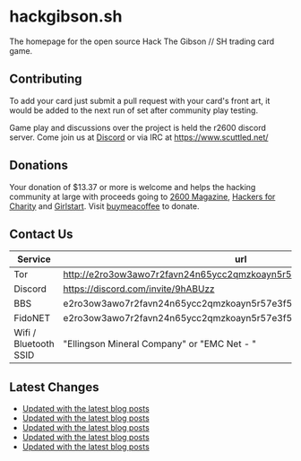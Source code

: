# hackgibson.sh
The homepage for the open source Hack The Gibson // SH trading card game.


## Contributing

To add your card just submit a pull request with your card's front art, it would be added to the next run of set after community play testing.

Game play and discussions over the project is held the r2600 discord server. Come join us at [Discord](https://discord.com/invite/9hABUzz) or via IRC at https://www.scuttled.net/


## Donations

Your donation of $13.37 or more is welcome and helps the hacking community at large with proceeds going to [2600 Magazine](https://2600.com/), [Hackers for Charity](https://hackersforcharity.org) and [Girlstart](https://girlstart.org).  Visit [buymeacoffee](https://www.buymeacoffee.com/hackgibson.sh) to donate.


## Contact Us

Service | url
-|-
Tor | http://e2ro3ow3awo7r2favn24n65ycc2qmzkoayn5r57e3f56nvjwdcgg32ad.onion
Discord | https://discord.com/invite/9hABUzz
BBS | e2ro3ow3awo7r2favn24n65ycc2qmzkoayn5r57e3f56nvjwdcgg32ad.onion:23
FidoNET | e2ro3ow3awo7r2favn24n65ycc2qmzkoayn5r57e3f56nvjwdcgg32ad.onion:24554
Wifi / Bluetooth SSID | "Ellingson Mineral Company" or "EMC Net - <fidonet address>"

## Latest Changes
<!-- BLOG-POST-LIST:START -->
- [Updated with the latest blog posts](https://github.com/DFW2600/hackgibson.sh/commit/6a7f712370ff5e2e9f462be74cbbc67b866ec744)
- [Updated with the latest blog posts](https://github.com/DFW2600/hackgibson.sh/commit/991030c8d789e21074291a81f66fb47c3f2a4c68)
- [Updated with the latest blog posts](https://github.com/DFW2600/hackgibson.sh/commit/c18f9906e9335bfefa61ee3ec7b3d4580411e59f)
- [Updated with the latest blog posts](https://github.com/DFW2600/hackgibson.sh/commit/baad9bfd1288332d18a9e57d5131a0538d6a64e8)
- [Updated with the latest blog posts](https://github.com/DFW2600/hackgibson.sh/commit/930567e7d29d01e275cf1c1477accf8c3abec7c0)
<!-- BLOG-POST-LIST:END -->
